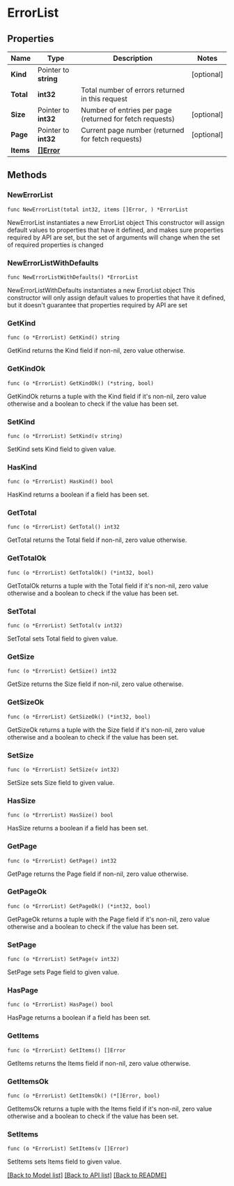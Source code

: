 # ErrorList

## Properties

Name | Type | Description | Notes
------------ | ------------- | ------------- | -------------
**Kind** | Pointer to **string** |  | [optional] 
**Total** | **int32** | Total number of errors returned in this request | 
**Size** | Pointer to **int32** | Number of entries per page (returned for fetch requests) | [optional] 
**Page** | Pointer to **int32** | Current page number (returned for fetch requests) | [optional] 
**Items** | [**[]Error**](Error.md) |  | 

## Methods

### NewErrorList

`func NewErrorList(total int32, items []Error, ) *ErrorList`

NewErrorList instantiates a new ErrorList object
This constructor will assign default values to properties that have it defined,
and makes sure properties required by API are set, but the set of arguments
will change when the set of required properties is changed

### NewErrorListWithDefaults

`func NewErrorListWithDefaults() *ErrorList`

NewErrorListWithDefaults instantiates a new ErrorList object
This constructor will only assign default values to properties that have it defined,
but it doesn't guarantee that properties required by API are set

### GetKind

`func (o *ErrorList) GetKind() string`

GetKind returns the Kind field if non-nil, zero value otherwise.

### GetKindOk

`func (o *ErrorList) GetKindOk() (*string, bool)`

GetKindOk returns a tuple with the Kind field if it's non-nil, zero value otherwise
and a boolean to check if the value has been set.

### SetKind

`func (o *ErrorList) SetKind(v string)`

SetKind sets Kind field to given value.

### HasKind

`func (o *ErrorList) HasKind() bool`

HasKind returns a boolean if a field has been set.

### GetTotal

`func (o *ErrorList) GetTotal() int32`

GetTotal returns the Total field if non-nil, zero value otherwise.

### GetTotalOk

`func (o *ErrorList) GetTotalOk() (*int32, bool)`

GetTotalOk returns a tuple with the Total field if it's non-nil, zero value otherwise
and a boolean to check if the value has been set.

### SetTotal

`func (o *ErrorList) SetTotal(v int32)`

SetTotal sets Total field to given value.


### GetSize

`func (o *ErrorList) GetSize() int32`

GetSize returns the Size field if non-nil, zero value otherwise.

### GetSizeOk

`func (o *ErrorList) GetSizeOk() (*int32, bool)`

GetSizeOk returns a tuple with the Size field if it's non-nil, zero value otherwise
and a boolean to check if the value has been set.

### SetSize

`func (o *ErrorList) SetSize(v int32)`

SetSize sets Size field to given value.

### HasSize

`func (o *ErrorList) HasSize() bool`

HasSize returns a boolean if a field has been set.

### GetPage

`func (o *ErrorList) GetPage() int32`

GetPage returns the Page field if non-nil, zero value otherwise.

### GetPageOk

`func (o *ErrorList) GetPageOk() (*int32, bool)`

GetPageOk returns a tuple with the Page field if it's non-nil, zero value otherwise
and a boolean to check if the value has been set.

### SetPage

`func (o *ErrorList) SetPage(v int32)`

SetPage sets Page field to given value.

### HasPage

`func (o *ErrorList) HasPage() bool`

HasPage returns a boolean if a field has been set.

### GetItems

`func (o *ErrorList) GetItems() []Error`

GetItems returns the Items field if non-nil, zero value otherwise.

### GetItemsOk

`func (o *ErrorList) GetItemsOk() (*[]Error, bool)`

GetItemsOk returns a tuple with the Items field if it's non-nil, zero value otherwise
and a boolean to check if the value has been set.

### SetItems

`func (o *ErrorList) SetItems(v []Error)`

SetItems sets Items field to given value.



[[Back to Model list]](../README.md#documentation-for-models) [[Back to API list]](../README.md#documentation-for-api-endpoints) [[Back to README]](../README.md)


